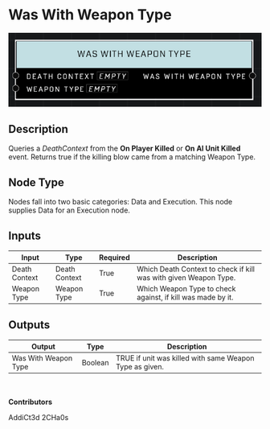 # Was With Weapon Type
![alt text](../../../.gitbook/assets/was-with-weapon-type.png)
## Description
Queries a *DeathContext* from the **On Player Killed** or **On AI Unit Killed** event. Returns true if the killing blow came from a matching Weapon Type.

## Node Type
Nodes fall into two basic categories: Data and Execution. This node supplies Data for an Execution node.

## Inputs
| Input            | Type             | Required | Description												    |
|------------------|------------------|----------|--------------------------------------------------------------|
| Death Context | Death Context | True | Which Death Context to check if kill was with given Weapon Type. |
| Weapon Type | Weapon Type | True | Which Weapon Type to check against, if kill was made by it. |

## Outputs
| Output           | Type             | Description												     |
|------------------|------------------|--------------------------------------------------------------|
| Was With Weapon Type | Boolean | TRUE if unit was killed with same Weapon Type as given. |

\
\
**Contributors**

AddiCt3d 2CHa0s
